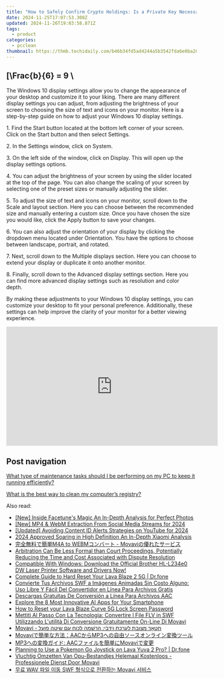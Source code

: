 ```yaml
---
title: "How to Safely Confirm Crypto Holdings: Is a Private Key Necessary for Balance Trackers by YL Software"
date: 2024-11-25T17:07:53.308Z
updated: 2024-11-26T19:03:58.871Z
tags:
  - product
categories:
  - pcclean
thumbnail: https://thmb.techidaily.com/b46b34fd5ad4244a5b3542fda6e0ba281358e5c36628241992e02c966a06886d.jpg
---
```


## \[\Frac{b}{6} = 9 \

The Windows 10 display settings allow you to change the appearance of your desktop and customize it to your liking. There are many different display settings you can adjust, from adjusting the brightness of your screen to choosing the size of text and icons on your monitor. Here is a step-by-step guide on how to adjust your Windows 10 display settings. 

1\. Find the Start button located at the bottom left corner of your screen. Click on the Start button and then select Settings.

2\. In the Settings window, click on System.

3\. On the left side of the window, click on Display. This will open up the display settings options. 

4\. You can adjust the brightness of your screen by using the slider located at the top of the page. You can also change the scaling of your screen by selecting one of the preset sizes or manually adjusting the slider.

5\. To adjust the size of text and icons on your monitor, scroll down to the Scale and layout section. Here you can choose between the recommended size and manually entering a custom size. Once you have chosen the size you would like, click the Apply button to save your changes.

6\. You can also adjust the orientation of your display by clicking the dropdown menu located under Orientation. You have the options to choose between landscape, portrait, and rotated.

7\. Next, scroll down to the Multiple displays section. Here you can choose to extend your display or duplicate it onto another monitor.

8\. Finally, scroll down to the Advanced display settings section. Here you can find more advanced display settings such as resolution and color depth. 

By making these adjustments to your Windows 10 display settings, you can customize your desktop to fit your personal preference. Additionally, these settings can help improve the clarity of your monitor for a better viewing experience.

<!-- affiliate ads begin -->
<iframe width="560" height="315" src="https://www.youtube.com/embed/oeSN3u4fO9M?si=Ua3Hzcil6u6akDgY&autoplay=1" title="YouTube video player" frameborder="0" allow="accelerometer; autoplay; clipboard-write; encrypted-media; gyroscope; picture-in-picture; web-share" referrerpolicy="strict-origin-when-cross-origin" allowfullscreen></iframe>
<!-- affiliate ads end -->

## Post navigation

[What type of maintenance tasks should I be performing on my PC to keep it running efficiently?](https://tools.techidaily.com/pcclean/products/)

[What is the best way to clean my computer’s registry?](https://tools.techidaily.com/pcclean/products/)

<ins class="adsbygoogle"
     style="display:block"
     data-ad-format="autorelaxed"
     data-ad-client="ca-pub-7571918770474297"
     data-ad-slot="1223367746"></ins>

<ins class="adsbygoogle"
     style="display:block"
     data-ad-client="ca-pub-7571918770474297"
     data-ad-slot="8358498916"
     data-ad-format="auto"
     data-full-width-responsive="true"></ins>

<span class="atpl-alsoreadstyle">Also read:</span>
<div><ul>
<li><a href="https://extra-skills.techidaily.com/new-inside-facetunes-magic-an-in-depth-analysis-for-perfect-photos/"><u>[New] Inside Facetune's Magic An In-Depth Analysis for Perfect Photos</u></a></li>
<li><a href="https://twitter-videos.techidaily.com/new-mp4-and-webm-extraction-from-social-media-streams-for-2024/"><u>[New] MP4 & WebM Extraction From Social Media Streams for 2024</u></a></li>
<li><a href="https://youtube-docs.techidaily.com/ed-avoiding-content-id-alerts-strategies-on-youtube-for-2024/"><u>[Updated] Avoiding Content ID Alerts Strategies on YouTube for 2024</u></a></li>
<li><a href="https://fox-access.techidaily.com/2024-approved-soaring-in-high-definition-an-in-depth-xiaomi-analysis/"><u>2024 Approved Soaring in High Definition An In-Depth Xiaomi Analysis</u></a></li>
<li><a href="https://discover-able.techidaily.com/m4a-to-webm-movavi/"><u>完全無料で簡単M4A to WEBMコンバート - Movaviの優れたサービス</u></a></li>
<li><a href="https://driver-download.techidaily.com/arbitration-can-be-less-formal-than-court-proceedings-potentially-reducing-the-time-and-cost-associated-with-dispute-resolution/"><u>Arbitration Can Be Less Formal than Court Proceedings, Potentially Reducing the Time and Cost Associated with Dispute Resolution</u></a></li>
<li><a href="https://win-amazing.techidaily.com/compatible-with-windows-download-the-official-brother-hl-l234e0-dw-laser-printer-software-and-drivers-now/"><u>Compatible With Windows: Download the Official Brother HL-L234e0 DW Laser Printer Software and Drivers Now!</u></a></li>
<li><a href="https://techidaily.com/complete-guide-to-hard-reset-your-lava-blaze-2-5g-drfone-by-drfone-reset-android-reset-android/"><u>Complete Guide to Hard Reset Your Lava Blaze 2 5G | Dr.fone</u></a></li>
<li><a href="https://discover-able.techidaily.com/convierte-tus-archivos-swf-a-imagenes-animadas-sin-costo-alguno-uso-libre-y-facil-del-convertidor-en-linea-para-archivos-gratis/"><u>Convierte Tus Archivos SWF a Imágenes Animadas Sin Costo Alguno: Uso Libre Y Fácil Del Convertidor en Línea Para Archivos Gratis</u></a></li>
<li><a href="https://discover-able.techidaily.com/descargas-gratuitas-de-conversion-a-linea-para-archivos-aac/"><u>Descargas Gratuitas De Conversión a Línea Para Archivos AAC</u></a></li>
<li><a href="https://tech-savvy.techidaily.com/explore-the-8-most-innovative-ai-apps-for-your-smartphone/"><u>Explore the 8 Most Innovative AI Apps for Your Smartphone</u></a></li>
<li><a href="https://android-unlock.techidaily.com/how-to-reset-your-lava-blaze-curve-5g-lock-screen-password-by-drfone-android/"><u>How to Reset your Lava Blaze Curve 5G Lock Screen Password</u></a></li>
<li><a href="https://discover-able.techidaily.com/mettiti-al-passo-con-la-tecnologia-convertire-i-file-flv-in-swf-utilizzando-lutilita-di-conversione-gratuitamente-on-line-di-movavi/"><u>Mettiti Al Passo Con La Tecnologia: Convertire I File FLV in SWF Utilizzando L'utilità Di Conversione Gratuitamente On-Line Di Movavi</u></a></li>
<li><a href="https://discover-able.techidaily.com/movavi-htkh-mtsvvt-lrkht-vydy-hrmh-lkhvh-m-yth-fvl/"><u>Movavi - חטאָך מצובת לערכת וידבֿי: הרשׁמה לכוח עם שיטה פועל</u></a></li>
<li><a href="https://discover-able.techidaily.com/1726225620059-movaviaacmp3/"><u>Movaviで簡単な方法：AACからMP3への自由ソースオンライン変換ツール</u></a></li>
<li><a href="https://discover-able.techidaily.com/mp3-aacmovavi/"><u>MP3への変換ガイド: AACファイルを簡単にMovaviで変更</u></a></li>
<li><a href="https://android-pokemon-go.techidaily.com/planning-to-use-a-pokemon-go-joystick-on-lava-yuva-2-pro-drfone-by-drfone-virtual-android/"><u>Planning to Use a Pokemon Go Joystick on Lava Yuva 2 Pro? | Dr.fone</u></a></li>
<li><a href="https://discover-able.techidaily.com/vluchtig-omzetten-van-opu-bestandjes-helemaal-kostenloos-professionele-dienst-door-movavi/"><u>Vluchtig Omzetten Van Opu-Bestandjes Helemaal Kostenloos - Professionele Dienst Door Movavi</u></a></li>
<li><a href="https://discover-able.techidaily.com/wav-swf-movavi/"><u>무료 WAV 파일 이동 SWF 형식으로 전환하는 Movavi 서비스</u></a></li>
</ul></div>

